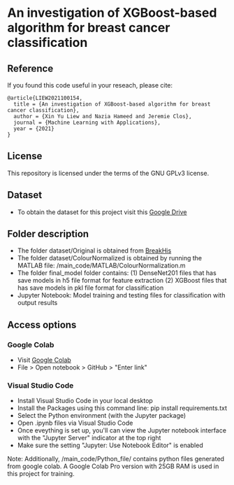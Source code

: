 # An investigation of XGBoost-based algorithm for breast cancer classification

## Reference

If you found this code useful in your reseach, please cite:
```
@article{LIEW2021100154,
  title = {An investigation of XGBoost-based algorithm for breast cancer classification},
  author = {Xin Yu Liew and Nazia Hameed and Jeremie Clos},
  journal = {Machine Learning with Applications},
  year = {2021}
}
```
## License

This repository is licensed under the terms of the GNU GPLv3 license.

## Dataset
* To obtain the dataset for this project visit this [Google Drive](https://drive.google.com/drive/folders/1JwLRvkkvZowtWnMi7TfiFdHjyNj9lbXX?usp=sharing)

## Folder description
* The folder dataset/Original is obtained from [BreakHis](https://web.inf.ufpr.br/vri/databases/breast-cancer-histopathological-database-breakhis/)
* The folder dataset/ColourNormalized is obtained by running the MATLAB file: /main_code/MATLAB/ColourNormalization.m
* The folder final_model folder contains: (1) DenseNet201 files that has save models in h5 file format for feature extraction (2) XGBoost files that has save models in pkl file format for classification
* Jupyter Notebook: Model training and testing files for classification with output results

## Access options
### Google Colab 
* Visit [Google Colab](https://colab.research.google.com/)
* File > Open notebook > GitHub > "Enter link"

### Visual Studio Code
* Install Visual Studio Code in your local desktop
* Install the Packages using this command line: pip install requirements.txt
* Select the Python environment (with the Jupyter package)
* Open .ipynb files via Visual Studio Code
* Once eveything is set up, you'll can view the Jupyter notebook interface with the "Jupyter Server" indicator at the top right
* Make sure the setting "Jupyter: Use Notebook Editor" is enabled

Note: Additionally, /main_code/Python_file/ contains python files generated from google colab. 
A Google Colab Pro version with 25GB RAM is used in this project for training.
